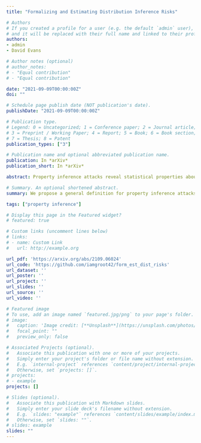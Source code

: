 ```yaml
---
title: "Formalizing and Estimating Distribution Inference Risks"

# Authors
# If you created a profile for a user (e.g. the default `admin` user), write the username (folder name) here 
# and it will be replaced with their full name and linked to their profile.
authors:
- admin
- David Evans

# Author notes (optional)
# author_notes:
# - "Equal contribution"
# - "Equal contribution"

date: "2021-09-09T00:00:00Z"
doi: ""

# Schedule page publish date (NOT publication's date).
publishDate: "2021-09-09T00:00:00Z"

# Publication type.
# Legend: 0 = Uncategorized; 1 = Conference paper; 2 = Journal article;
# 3 = Preprint / Working Paper; 4 = Report; 5 = Book; 6 = Book section;
# 7 = Thesis; 8 = Patent
publication_types: ["3"]

# Publication name and optional abbreviated publication name.
publication: In *arXiv*
publication_short: In *arXiv*

abstract: Property inference attacks reveal statistical properties about a training set but are difficult to distinguish from the intrinsic purpose of statistical machine learning, namely to produce models that capture statistical properties about a distribution. Motivated by Yeom et al.'s membership inference framework, we propose a formal and general definition of property inference attacks. The proposed notion describes attacks that can distinguish between possible training distributions, extending beyond previous property inference attacks that infer the ratio of a particular type of data in the training data set such as the proportion of females. We show how our definition captures previous property inference attacks as well as a new attack that can reveal the average node degree or clustering coefficient of a training graph. Our definition also enables a theorem that connects the maximum possible accuracy of inference attacks distinguishing between distributions to the effective size of dataset leaked by the model. To quantify and understand property inference risks, we conduct a series of experiments across a range of different distributions using both black-box and white-box attacks. Our results show that inexpensive attacks are often as effective as expensive meta-classifier attacks, and that there are surprising asymmetries in the effectiveness of attacks. We also extend the state-of-the-art property inference attack to work on convolutional neural networks, and propose techniques to help identify parameters in a model that leak the most information, thus significantly lowering resource requirements for meta-classifier attacks.

# Summary. An optional shortened abstract.
summary: We propose a general definition for property inference attacks that supports arbitrary properties, along with a notion of effective dataset size to quantify property inference leakage. Experiments reveal how similar distributions can have starkly different attack success rates, and simple attacks can yield non-trivial accuracy.

tags: ["property inference"]

# Display this page in the Featured widget?
# featured: true

# Custom links (uncomment lines below)
# links:
# - name: Custom Link
#   url: http://example.org

url_pdf: 'https://arxiv.org/abs/2109.06024'
url_code: 'https://github.com/iamgroot42/form_est_dist_risks'
url_dataset: ''
url_poster: ''
url_project: ''
url_slides: ''
url_source: ''
url_video: ''

# Featured image
# To use, add an image named `featured.jpg/png` to your page's folder. 
# image:
#   caption: 'Image credit: [**Unsplash**](https://unsplash.com/photos/pLCdAaMFLTE)'
#   focal_point: ""
#   preview_only: false

# Associated Projects (optional).
#   Associate this publication with one or more of your projects.
#   Simply enter your project's folder or file name without extension.
#   E.g. `internal-project` references `content/project/internal-project/index.md`.
#   Otherwise, set `projects: []`.
# projects:
# - example
projects: []

# Slides (optional).
#   Associate this publication with Markdown slides.
#   Simply enter your slide deck's filename without extension.
#   E.g. `slides: "example"` references `content/slides/example/index.md`.
#   Otherwise, set `slides: ""`.
# slides: example
slides: ""
---
```


<!-- {{% callout note %}}
Click the *Cite* button above to demo the feature to enable visitors to import publication metadata into their reference management software.
{{% /callout %}}

{{% callout note %}}
Create your slides in Markdown - click the *Slides* button to check out the example.
{{% /callout %}}

Supplementary notes can be added here, including [code, math, and images](https://wowchemy.com/docs/writing-markdown-latex/). -->
